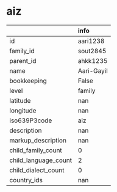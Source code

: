 # aiz
|                      | info       |
|:---------------------|:-----------|
| id                   | aari1238   |
| family_id            | sout2845   |
| parent_id            | ahkk1235   |
| name                 | Aari-Gayil |
| bookkeeping          | False      |
| level                | family     |
| latitude             | nan        |
| longitude            | nan        |
| iso639P3code         | aiz        |
| description          | nan        |
| markup_description   | nan        |
| child_family_count   | 0          |
| child_language_count | 2          |
| child_dialect_count  | 0          |
| country_ids          | nan        |